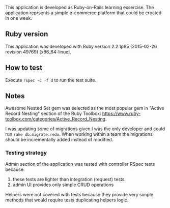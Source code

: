 This application is developed as Ruby-on-Rails learning exsercise.
The application reprsents a simple e-commerce platform that could be created in one week.

## Ruby version

This application was developed with Ruby version 2.2.1p85 (2015-02-26 revision 49769) [x86_64-linux].

## How to test

Execute `rspec -c -f d` to run the test suite.

## Notes

Awesome Nested Set gem was selected as the most popular gem in "Active Record Nesting" section of the Ruby Toolbox: https://www.ruby-toolbox.com/categories/Active_Record_Nesting.

I was updating some of migrations given I was the only developer and could run `rake db:migrate:redo`. When working within a team the migrations should be incrementally added instead of modified. 

### Testing strategy

Admin section of the application was tested with controller RSpec tests because:
1) these tests are lighter than integration (request) tests
2) admin UI provides only simple CRUD operations

Helpers were not covered with tests because they provide very simple methods that would require tests duplicating helpers logic.

